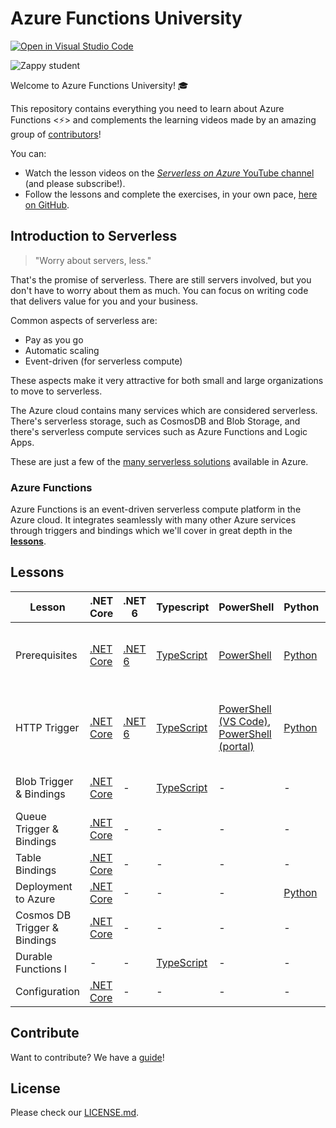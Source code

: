 # Azure Functions University

[![Open in Visual Studio Code](https://open.vscode.dev/badges/open-in-vscode.svg)](https://open.vscode.dev/marcduiker/azure-functions-university)


![Zappy student](./img/zappy-university-192.gif)

Welcome to Azure Functions University! 🎓

This repository contains everything you need to learn about Azure Functions &lt;⚡&gt; and complements the learning videos made by an amazing group of [contributors](https://github.com/marcduiker/azure-functions-university/graphs/contributors)!

You can:

* Watch the lesson videos on the [*Serverless on Azure* YouTube channel](https://bit.ly/az-func-uni-playlist) (and please subscribe!).
* Follow the lessons and complete the exercises, in your own pace, [here on GitHub](lessons/README.md).

## Introduction to Serverless

> "Worry about servers, less."

That's the promise of serverless. There are still servers involved, but you don't have to worry about them as much. You can focus on writing code that delivers value for you and your business.

Common aspects of serverless are:

- Pay as you go
- Automatic scaling
- Event-driven (for serverless compute)

These aspects make it very attractive for both small and large organizations to move to serverless.

The Azure cloud contains many services which are considered serverless. There's serverless storage, such as CosmosDB and Blob Storage, and there's serverless compute services such as Azure Functions and Logic Apps.

These are just a few of the [many serverless solutions](https://azure.microsoft.com/en-us/solutions/serverless/#overview) available in Azure.

### Azure Functions

Azure Functions is an event-driven serverless compute platform in the Azure cloud. It integrates seamlessly with many other Azure services through triggers and bindings which we'll cover in great depth in the [**lessons**](./lessons/README.md).

## Lessons

Lesson|.NET Core|.NET 6|Typescript|PowerShell|Python|Contributions by
|-|-|-|-|-|-|-
|Prerequisites|[.NET Core](lessons/dotnetcore31/prerequisites/prerequisites-dotnet.md)|[.NET 6](lessons/dotnet6/prerequisites/README.md)|[TypeScript](lessons/typescript/prerequisites/prerequisites-ts.md)|[PowerShell](lessons/PowerShell/prerequisites/prerequisites-powershell.md)|[Python](lessons/python/prerequisites/prerequisites-python.md)|Marc, Gwyneth, Barbara, Christian, Dana
|HTTP Trigger|[.NET Core](lessons/dotnetcore31/http/http-lesson-dotnet.md)|[.NET 6](lessons/dotnet6/http/README.md)|[TypeScript](lessons/typescript/http/http-lesson-ts.md)|[PowerShell (VS Code)](lessons/PowerShell/http/http-lesson-powershell.md), [PowerShell (portal)](lessons/PowerShell/http/http-lesson-powershell-portal.md)|[Python](lessons/python/http/http-lesson-python.md)|Marc, Gwyneth, Barbara, Caroline, Christian, Dana
|Blob Trigger & Bindings|[.NET Core](lessons/dotnetcore31/blob/blob-lesson-dotnet.md)|-|[TypeScript](lessons/typescript/blob/blob-lesson-ts.md)|-|-|Marc, Gwyneth, Christian
|Queue Trigger & Bindings|[.NET Core](lessons/dotnetcore31/queue/queue-lesson-dotnet.md)|-|-|-|-|Marc
|Table Bindings|[.NET Core](lessons/dotnetcore31/table/table-lesson-dotnet.md)|-|-|-|-|Marc
|Deployment to Azure|[.NET Core](lessons/deployment/deployment-lesson.md)|-|-|-|[Python](lessons/python/http/http-lesson-deploy.md)|Marc, Dana
|Cosmos DB Trigger & Bindings|[.NET Core](lessons/dotnetcore31/cosmosdb/cosmosdb-lesson-dotnet.md)|-|-|-|-|Gabriela, Marc
|Durable Functions I |-|-|[TypeScript](lessons/typescript/durable-functions/chaining/chaining-lesson-ts.md)|-|-|Christian, Marc
|Configuration|[.NET Core](lessons/dotnetcore31/configuration/configuration-lesson-dotnet.md)|-|-|-|-|Stacy, Marc

## Contribute

Want to contribute? We have a [guide](./CONTRIBUTING.md)!

## License

Please check our [LICENSE.md](./LICENSE.md).
